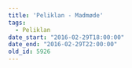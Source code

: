 ```yaml
---
title: 'Peliklan - Madmøde'
tags:
  - Peliklan
date_start: "2016-02-29T18:00:00"
date_end: "2016-02-29T22:00:00"
old_id: 5926
---
```

